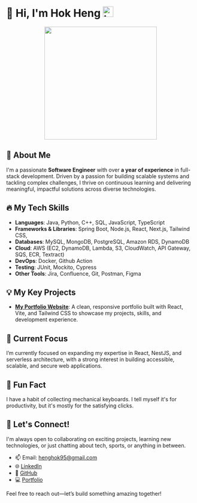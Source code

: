 # 👋 Hi, I'm Hok Heng <img src="https://user-images.githubusercontent.com/1303154/88677602-1635ba80-d120-11ea-84d8-d263ba5fc3c0.gif" width="28px" height="28px" alt="hi">

<div id="header" align="center">
  <img src="https://github.com/Anmol-Baranwal/Cool-GIFs-For-GitHub/assets/74038190/49abd3ca-b048-4f27-b7e0-ea6a7b172ac3" width="300"/>
</div>

## 🚀 About Me

I'm a passionate **Software Engineer** with over **a year of experience** in full-stack development. Driven by a passion for building scalable systems and tackling complex challenges, I thrive on continuous learning and delivering meaningful, impactful solutions across diverse technologies.
## 🔥 My Tech Skills

- **Languages**: Java, Python, C++, SQL, JavaScript, TypeScript
- **Frameworks & Libraries**: Spring Boot, Node.js, React, Next.js, Tailwind CSS,
- **Databases**: MySQL, MongoDB, PostgreSQL, Amazon RDS, DynamoDB
- **Cloud**: AWS (EC2, DynamoDB, Lambda, S3, CloudWatch, API Gateway, SQS, ECR, Textract)
- **DevOps**: Docker, Github Action
- **Testing**: JUnit, Mockito, Cypress
- **Other Tools**: Jira, Confluence, Git, Postman, Figma

## 💡 My Key Projects

- **[My Portfolio Website](https://hokheng.vercel.app/)**: A clean, responsive portfolio built with React, Vite, and Tailwind CSS to showcase my projects, skills, and development experience.

## 🎯 Current Focus

I’m currently focused on expanding my expertise in React, NestJS, and serverless architecture, with a strong interest in building accessible, scalable, and secure web applications.

## 🌟 Fun Fact

I have a habit of collecting mechanical keyboards. I tell myself it's for productivity, but it's mostly for the satisfying clicks.

## 💬 Let's Connect!

I'm always open to collaborating on exciting projects, learning new technologies, or just chatting about tech, sports, or anything in between.

- 📫 Email: [henghok95@gmail.com](mailto:henghok95@gmail.com)
- 🌐 [LinkedIn](https://www.linkedin.com/in/hokheng/)
- 🐙 [GitHub](https://github.com/HHok95)
- 💻 [Portfolio](https://hokheng.com/)

Feel free to reach out—let’s build something amazing together!

